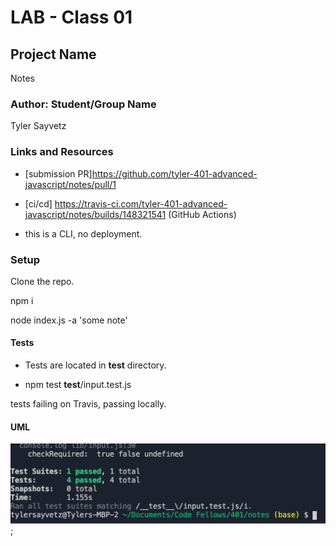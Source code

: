 # LAB - Class 01

## Project Name

Notes

### Author: Student/Group Name

Tyler Sayvetz

### Links and Resources

- [submission PR]https://github.com/tyler-401-advanced-javascript/notes/pull/1
- [ci/cd] https://travis-ci.com/tyler-401-advanced-javascript/notes/builds/148321541 (GitHub Actions)

- this is a CLI, no deployment.

### Setup
Clone the repo.

npm i

node index.js -a 'some note'



#### Tests

- Tests are located in __test__ directory. 

- npm test __test__/input.test.js


tests failing on Travis, passing locally. 



#### UML

![UML diagram](tests.png);
